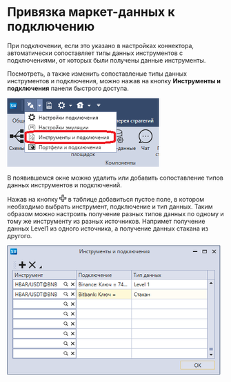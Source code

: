 # Привязка маркет\-данных к подключению

При подключении, если это указано в настройках коннектора, автоматически сопоставляет типы данных инструментов с подключениями, от которых были получены данные инструменты.

Посмотреть, а также изменить сопоставленые типы данных инструментов и подключения, можно нажав на кнопку **Инструменты и подключения** панели быстрого доступа.

![Designer connector security mapping 01](../images/Designer_connector_security_mapping_01.png)

В появившемся окне можно удалить или добавить сопоставление типов данных инструментов и подключений.

Нажав на кнопку ![Designer Creation tool 00](../images/Designer_Creation_tool_00.png) в таблице добавиться пустое поле, в котором необходимо выбрать инструмент, подключение и тип данных. Таким образом можно настроить получение разных типов данных по одному и тому же инструменту из разных источников. Напримет получение данных Level1 из одного источника, а получение данных стакана из другого.

![Designer connector security mapping 00](../images/Designer_connector_security_mapping_00.png)
